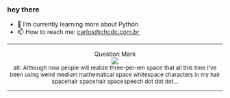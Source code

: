 ### hey there 

- :seedling: I’m currently learning more about Python
- :mailbox: How to reach me: carlos@chcdc.com.br


---


<!-- xkcd -->
<p align="center">Question Mark</br><img src=https://imgs.xkcd.com/comics/question_mark.png></br><font size =2>alt: Although now people will realize three-per-em space that all this time I've been using weird medium mathematical space whitespace characters in my hair space hair space hair space speech dot dot dot...</br></font></p></table></p> 


<!-- xkcd -->
---
